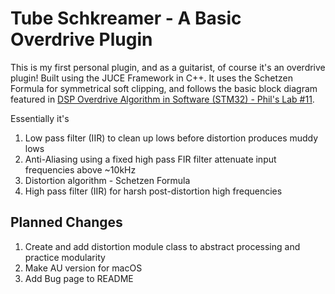 
<h1>Tube Schkreamer - A Basic Overdrive Plugin </h1>

This is my first personal plugin, and as a guitarist, of course it's an overdrive plugin! Built using the JUCE Framework in C++.
It uses the Schetzen Formula for symmetrical soft clipping, and follows the basic block diagram featured in [DSP Overdrive Algorithm in Software (STM32) - Phil's Lab #11](https://youtu.be/_0ys155xv1Q?si=TKS7VlCb2yQ-riOq).  


Essentially it's
1. Low pass filter (IIR) to clean up lows before distortion produces muddy lows
2. Anti-Aliasing using a fixed high pass FIR filter attenuate input frequencies above ~10kHz
3. Distortion algorithm - Schetzen Formula
5. High pass filter (IIR) for harsh post-distortion high frequencies


<h2>Planned Changes</h2>
<ol>
  <li>Create and add distortion module class to abstract processing and practice modularity</li>
  <li>Make AU version for macOS</li>
  <li>Add Bug page to README</li>
</ol>
